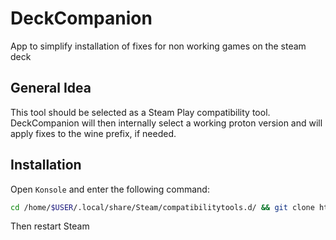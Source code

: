 # DeckCompanion
App to simplify installation of fixes for non working games on the steam deck

General Idea
---
This tool should be selected as a Steam Play compatibility tool. 
DeckCompanion will then internally select a working proton version and will apply fixes to the wine prefix, if needed.


Installation
---
Open `Konsole` and enter the following command:
```bash
cd /home/$USER/.local/share/Steam/compatibilitytools.d/ && git clone https://github.com/rennerdo30/DeckCompanion.git
```
Then restart Steam